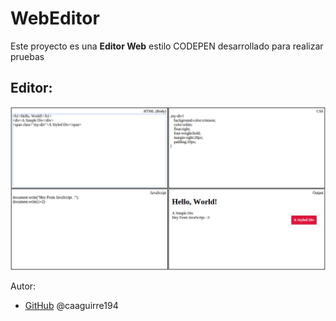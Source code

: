 # WebEditor
Este proyecto es una **Editor Web** estilo CODEPEN desarrollado para realizar pruebas 
## Editor:
 ![GitHub](/img/screenshot.jpg)

Autor:
*  [GitHub](https://github.com/caaguirre194)
	 @caaguirre194

